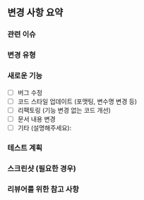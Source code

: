 ## 변경 사항 요약
<!-- PR의 주요 변경 사항을 간단히 설명해주세요. -->
### 관련 이슈
<!-- 관련된 이슈 번호나 링크를 적어주세요. 예: #123 -->
### 변경 유형
<!-- 해당하는 항목에 x를 표시해주세요. -->

### 새로운 기능
 - [ ] 버그 수정
 - [ ] 코드 스타일 업데이트 (포맷팅, 변수명 변경 등)
 - [ ] 리팩토링 (기능 변경 없는 코드 개선)
 - [ ] 문서 내용 변경
 - [ ] 기타 (설명해주세요):

### 테스트 계획
<!-- 변경 사항을 어떻게 테스트했는지 설명해주세요. -->
### 스크린샷 (필요한 경우)
<!-- UI 변경이 있는 경우 스크린샷을 첨부해주세요. -->

### 리뷰어를 위한 참고 사항
<!-- 리뷰어가 특별히 주목해야 할 부분이나 추가적인 컨텍스트를 제공해주세요. -->
